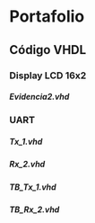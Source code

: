 # Portafolio
## Código VHDL
### Display LCD 16x2
##### Evidencia2.vhd
### UART
##### Tx_1.vhd
##### Rx_2.vhd
##### TB_Tx_1.vhd
##### TB_Rx_2.vhd
